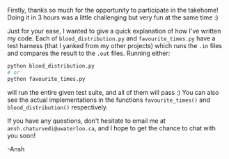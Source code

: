 Firstly, thanks so much for the opportunity to participate in the takehome! Doing it in 3 hours was a little challenging but very fun at the same time :)

Just for your ease, I wanted to give a quick explanation of how I've written my code. Each of `blood_distribution.py` and `favourite_times.py` have a test harness (that I yanked from my other projects) which runs the `.in` files and compares the result to the `.out` files. Running either:
```python
python blood_distribution.py
# or
python favourite_times.py
```
will run the entire given test suite, and all of them will pass :) You can also see the actual implementations in the functions `favourite_times()` and `blood_distribution()` respectively.

If you have any questions, don't hesitate to email me at `ansh.chaturvedi@uwaterloo.ca`, and I hope to get the chance to chat with you soon!

-Ansh
